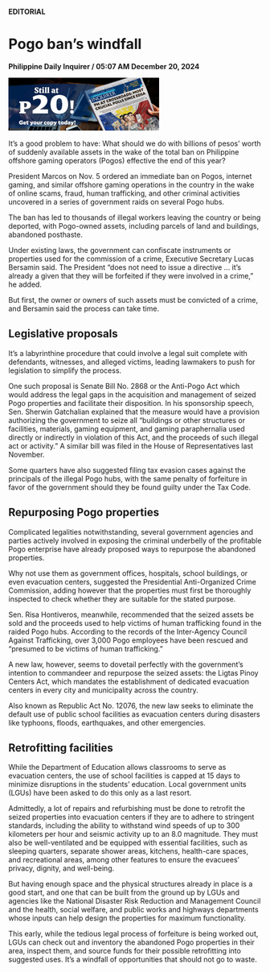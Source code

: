 **EDITORIAL**

# Pogo ban’s windfall

****Philippine Daily Inquirer / 05:07 AM December 20, 2024****

![Image](https://raw.githubusercontent.com/github-jl14/scrapy_api/refs/heads/main/images/editorial12202024.png)

It’s a good problem to have: What should we do with billions of pesos’ worth of suddenly available assets in the wake of the total ban on Philippine offshore gaming operators (Pogos) effective the end of this year?

President Marcos on Nov. 5 ordered an immediate ban on Pogos, internet gaming, and similar offshore gaming operations in the country in the wake of online scams, fraud, human trafficking, and other criminal activities uncovered in a series of government raids on several Pogo hubs.

The ban has led to thousands of illegal workers leaving the country or being deported, with Pogo-owned assets, including parcels of land and buildings, abandoned posthaste.

Under existing laws, the government can confiscate instruments or properties used for the commission of a crime, Executive Secretary Lucas Bersamin said. The President “does not need to issue a directive … it’s already a given that they will be forfeited if they were involved in a crime,” he added.

But first, the owner or owners of such assets must be convicted of a crime, and Bersamin said the process can take time.

## Legislative proposals

It’s a labyrinthine procedure that could involve a legal suit complete with defendants, witnesses, and alleged victims, leading lawmakers to push for legislation to simplify the process.

One such proposal is Senate Bill No. 2868 or the Anti-Pogo Act which would address the legal gaps in the acquisition and management of seized Pogo properties and facilitate their disposition. In his sponsorship speech, Sen. Sherwin Gatchalian explained that the measure would have a provision authorizing the government to seize all “buildings or other structures or facilities, materials, gaming equipment, and gaming paraphernalia used directly or indirectly in violation of this Act, and the proceeds of such illegal act or activity.” A similar bill was filed in the House of Representatives last November.

Some quarters have also suggested filing tax evasion cases against the principals of the illegal Pogo hubs, with the same penalty of forfeiture in favor of the government should they be found guilty under the Tax Code.

## Repurposing Pogo properties

Complicated legalities notwithstanding, several government agencies and parties actively involved in exposing the criminal underbelly of the profitable Pogo enterprise have already proposed ways to repurpose the abandoned properties.

Why not use them as government offices, hospitals, school buildings, or even evacuation centers, suggested the Presidential Anti-Organized Crime Commission, adding however that the properties must first be thoroughly inspected to check whether they are suitable for the stated purpose.

Sen. Risa Hontiveros, meanwhile, recommended that the seized assets be sold and the proceeds used to help victims of human trafficking found in the raided Pogo hubs. According to the records of the Inter-Agency Council Against Trafficking, over 3,000 Pogo employees have been rescued and “presumed to be victims of human trafficking.”

A new law, however, seems to dovetail perfectly with the government’s intention to commandeer and repurpose the seized assets: the Ligtas Pinoy Centers Act, which mandates the establishment of dedicated evacuation centers in every city and municipality across the country.

Also known as Republic Act No. 12076, the new law seeks to eliminate the default use of public school facilities as evacuation centers during disasters like typhoons, floods, earthquakes, and other emergencies.

## Retrofitting facilities

While the Department of Education allows classrooms to serve as evacuation centers, the use of school facilities is capped at 15 days to minimize disruptions in the students’ education. Local government units (LGUs) have been asked to do this only as a last resort.

Admittedly, a lot of repairs and refurbishing must be done to retrofit the seized properties into evacuation centers if they are to adhere to stringent standards, including the ability to withstand wind speeds of up to 300 kilometers per hour and seismic activity up to an 8.0 magnitude. They must also be well-ventilated and be equipped with essential facilities, such as sleeping quarters, separate shower areas, kitchens, health-care spaces, and recreational areas, among other features to ensure the evacuees’ privacy, dignity, and well-being.

But having enough space and the physical structures already in place is a good start, and one that can be built from the ground up by LGUs and agencies like the National Disaster Risk Reduction and Management Council and the health, social welfare, and public works and highways departments whose inputs can help design the properties for maximum functionality.

This early, while the tedious legal process of forfeiture is being worked out, LGUs can check out and inventory the abandoned Pogo properties in their area, inspect them, and source funds for their possible retrofitting into suggested uses. It’s a windfall of opportunities that should not go to waste.